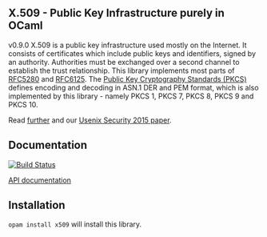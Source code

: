 ## X.509 - Public Key Infrastructure purely in OCaml

v0.9.0
X.509 is a public key infrastructure used mostly on the Internet.  It consists
of certificates which include public keys and identifiers, signed by an
authority.  Authorities must be exchanged over a second channel to establish the
trust relationship.  This library implements most parts of
[RFC5280](https://tools.ietf.org/html/rfc5280) and
[RFC6125](https://tools.ietf.org/html/rfc6125). The
[Public Key Cryptography Standards (PKCS)](https://en.wikipedia.org/wiki/PKCS)
defines encoding and decoding in ASN.1 DER and PEM format, which is also
implemented by this library - namely PKCS 1, PKCS 7, PKCS 8, PKCS 9 and PKCS 10.

Read [further](https://nqsb.io) and our [Usenix Security 2015 paper](https://usenix15.nqsb.io).

## Documentation

[![Build Status](https://travis-ci.org/mirleft/ocaml-x509.svg?branch=master)](https://travis-ci.org/mirleft/ocaml-x509)

[API documentation](https://mirleft.github.io/ocaml-x509/doc)

## Installation

`opam install x509` will install this library.
